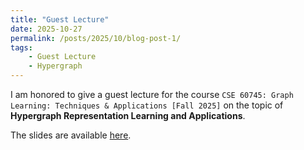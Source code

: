 ```yaml
---
title: "Guest Lecture"
date: 2025-10-27
permalink: /posts/2025/10/blog-post-1/
tags:
    - Guest Lecture
    - Hypergraph
---
```


I am honored to give a guest lecture for the course `CSE 60745: Graph Learning: Techniques & Applications [Fall 2025]` on the topic of **Hypergraph Representation Learning and Applications**.

The slides are available [here](https://tianyi-billy-ma.github.io/files/FALL25_CSE60745_Billy_Ma_Hypergraph_Representation_Learning_and_Applications.pdf).
